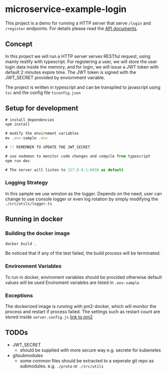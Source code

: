 # microservice-example-login

This project is a demo for running a HTTP server that serve ```/login``` and ```/register``` endpoints.
For details please read the [API documents](https://nandiheath.github.io/microservice-example-login/).

## Concept

In this project we will run a HTTP server serves RESTful request, using mainly restify with typescript. For registering a user, we will store the user login data inside the memory, and for login, we will issue a JWT token with default 2 minutes expire time. The JWT token is signed with the JWT_SECRET provided by enviornment vairable.

The project is written in typescript and can be transpiled to javascript using ```tsc``` and the config file ```tsconfig.json```

## Setup for development

```javascript
# install dependencies
npm install

# modify the envirnment variables
mv .env-sample .env

# !! REMEMBER TO UPDATE THE JWT_SECRET

# use nodemon to monitor code changes and compile from typescript
npm run dev

# The server will listen to 127.0.0.1:6010 as default
```

### Logging Strategy

In this sample we use winston as the logger.
Depends on the need, user can change to use console logger or even log rotation by simply modifying the ```./src/utils/logger.ts```

## Running in docker

### Building the docker image

```sh
docker build .
```

Be noticed that if any of the test failed, the build process will be terminated.

### Environment Variables

To run in docker, enviroment variables should be provided otherwise default values will be used
Enviroment variables are listed in ```.env-sample```

### Exceptions

The dockerized image is running with pm2-docker, which will monitor the process and restart if process failed.
The settings such as restart count are stored inside ```server.config.js```
[link to pm2](https://github.com/pm2)

## TODOs

- JWT_SECRET
  - should be supplied with more secure way e.g. secrete for kubenetes
- gitsubmodules
  - some common files should be extracted to a seperate git repo as submodules. e.g. ```./proto``` or ```./src/utils```

